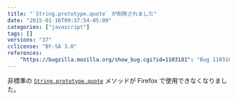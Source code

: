 ```yaml
---
title: "`String.prototype.quote` が削除されました"
date: "2015-01-16T09:37:54-05:00"
categories: ["javascript"]
tags: []
versions: "37"
cclicense: "BY-SA 3.0"
references:
    "https://bugzilla.mozilla.org/show_bug.cgi?id=1103181": "Bug 1103181 – Remove String.prototype.quote"
---
```

非標準の [`String.prototype.quote`](https://developer.mozilla.org/ja/docs/Web/JavaScript/Reference/Global_Objects/String/quote) メソッドが Firefox で使用できなくなりました。
